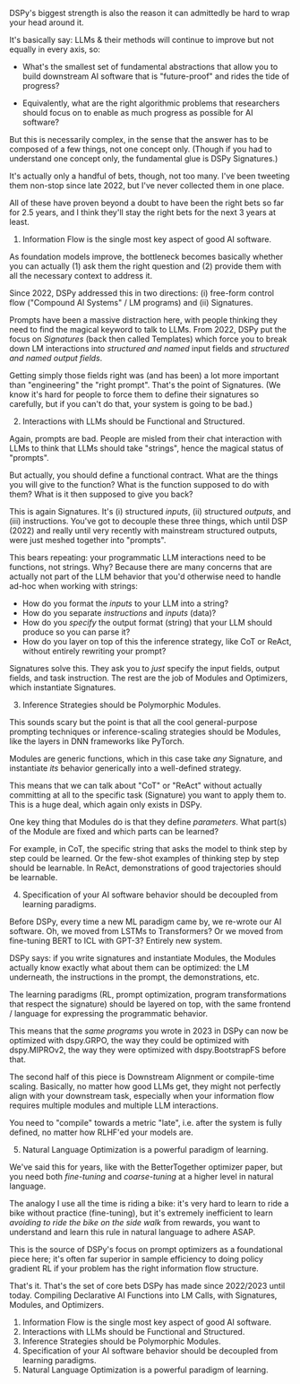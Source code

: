 DSPy's biggest strength is also the reason it can admittedly be hard to wrap your head around it.

It's basically say: LLMs & their methods will continue to improve but not equally in every axis, so:

- What's the smallest set of fundamental abstractions that allow you to build downstream AI software that is "future-proof" and rides the tide of progress?

- Equivalently, what are the right algorithmic problems that researchers should focus on to enable as much progress as possible for AI software?

But this is necessarily complex, in the sense that the answer has to be composed of a few things, not one concept only. (Though if you had to understand one concept only, the fundamental glue is DSPy Signatures.)

It's actually only a handful of bets, though, not too many. I've been tweeting them non-stop since late 2022, but I've never collected them in one place.

All of these have proven beyond a doubt to have been the right bets so far for 2.5 years, and I think they'll stay the right bets for the next 3 years at least.

1) Information Flow is the single most key aspect of good AI software.

As foundation models improve, the bottleneck becomes basically whether you can actually (1) ask them the right question and (2) provide them with all the necessary context to address it.

Since 2022, DSPy addressed this in two directions: (i) free-form control flow ("Compound AI Systems" / LM programs) and (ii) Signatures.

Prompts have been a massive distraction here, with people thinking they need to find the magical keyword to talk to LLMs. From 2022, DSPy put the focus on *Signatures* (back then called Templates) which force you to break down LM interactions into *structured and named* input fields and *structured and named output fields*.

Getting simply those fields right was (and has been) a lot more important than "engineering" the "right prompt". That's the point of Signatures. (We know it's hard for people to force them to define their signatures so carefully, but if you can't do that, your system is going to be bad.)

2) Interactions with LLMs should be Functional and Structured.

Again, prompts are bad. People are misled from their chat interaction with LLMs to think that LLMs should take "strings", hence the magical status of "prompts".

But actually, you should define a functional contract. What are the things you will give to the function? What is the function supposed to do with them? What is it then supposed to give you back?

This is again Signatures. It's (i) structured *inputs*, (ii) structured *outputs*, and (iii) instructions. You've got to decouple these three things, which until DSP (2022) and really until very recently with mainstream structured outputs, were just meshed together into "prompts".

This bears repeating: your programmatic LLM interactions need to be functions, not strings. Why? Because there are many concerns that are actually not part of the LLM behavior that you'd otherwise need to handle ad-hoc when working with strings:

- How do you format the *inputs* to your LLM into a string?
- How do you separate *instructions* and *inputs* (data)?
- How do you *specify* the output format (string) that your LLM should produce so you can parse it?
- How do you layer on top of this the inference strategy, like CoT or ReAct, without entirely rewriting your prompt?

Signatures solve this. They ask you to *just* specify the input fields, output fields, and task instruction. The rest are the job of Modules and Optimizers, which instantiate Signatures.

3) Inference Strategies should be Polymorphic Modules.

This sounds scary but the point is that all the cool general-purpose prompting techniques or inference-scaling strategies should be Modules, like the layers in DNN frameworks like PyTorch.

Modules are generic functions, which in this case take *any* Signature, and instantiate *its* behavior generically into a well-defined strategy.

This means that we can talk about "CoT" or "ReAct" without actually committing at all to the specific task (Signature) you want to apply them to. This is a huge deal, which again only exists in DSPy.

One key thing that Modules do is that they define *parameters*. What part(s) of the Module are fixed and which parts can be learned?

For example, in CoT, the specific string that asks the model to think step by step could be learned. Or the few-shot examples of thinking step by step should be learnable. In ReAct, demonstrations of good trajectories should be learnable.

4) Specification of your AI software behavior should be decoupled from learning paradigms.

Before DSPy, every time a new ML paradigm came by, we re-wrote our AI software. Oh, we moved from LSTMs to Transformers? Or we moved from fine-tuning BERT to ICL with GPT-3? Entirely new system.

DSPy says: if you write signatures and instantiate Modules, the Modules actually know exactly what about them can be optimized: the LM underneath, the instructions in the prompt, the demonstrations, etc.

The learning paradigms (RL, prompt optimization, program transformations that respect the signature) should be layered on top, with the same frontend / language for expressing the programmatic behavior.

This means that the *same programs* you wrote in 2023 in DSPy can now be optimized with dspy.GRPO, the way they could be optimized with dspy.MIPROv2, the way they were optimized with dspy.BootstrapFS before that.

The second half of this piece is Downstream Alignment or compile-time scaling. Basically, no matter how good LLMs get, they might not perfectly align with your downstream task, especially when your information flow requires multiple modules and multiple LLM interactions.

You need to "compile" towards a metric "late", i.e. after the system is fully defined, no matter how RLHF'ed your models are.

5) Natural Language Optimization is a powerful paradigm of learning.

We've said this for years, like with the BetterTogether optimizer paper, but you need both *fine-tuning* and *coarse-tuning* at a higher level in natural language.

The analogy I use all the time is riding a bike: it's very hard to learn to ride a bike without practice (fine-tuning), but it's extremely inefficient to learn *avoiding to ride the bike on the side walk* from rewards, you want to understand and learn this rule in natural language to adhere ASAP.

This is the source of DSPy's focus on prompt optimizers as a foundational piece here; it's often far superior in sample efficiency to doing policy gradient RL if your problem has the right information flow structure.

That's it. That's the set of core bets DSPy has made since 2022/2023 until today. Compiling Declarative AI Functions into LM Calls, with Signatures, Modules, and Optimizers.

1) Information Flow is the single most key aspect of good AI software.
2) Interactions with LLMs should be Functional and Structured.
3) Inference Strategies should be Polymorphic Modules.
4) Specification of your AI software behavior should be decoupled from learning paradigms.
5) Natural Language Optimization is a powerful paradigm of learning.
